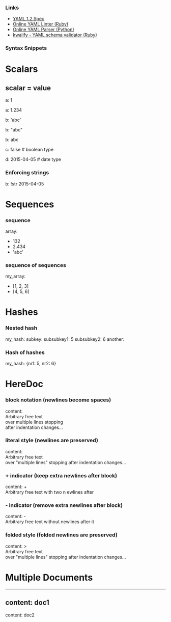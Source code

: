 ### Links

-   [YAML 1.2 Spec](http://www.yaml.org/spec/1.2/spec.html)
-   [Online YAML Linter (Ruby)](http://www.yamllint.com/)
-   [Online YAML Parser
    (Python)](http://yaml-online-parser.appspot.com/)
-   [kwalify - YAML schema validator
    (Ruby)](http://www.kuwata-lab.com/kwalify/)

### Syntax Snippets

# Scalars
## scalar = value

a: 1

a: 1.234

b: 'abc' 

b: "abc"

b: abc 

c: false    # boolean type

d: 2015-04-05   # date type

### Enforcing strings
b: !str 2015-04-05

# Sequences

### sequence
array:  
- 132
- 2.434
- 'abc'

### sequence of sequences

my_array:
- [1, 2, 3]
- [4, 5, 6] 

# Hashes

### Nested hash

my_hash:
subkey:
subsubkey1: 5
subsubkey2: 6
another:

### Hash of hashes
my_hash: {nr1: 5, nr2: 6}

# HereDoc

### block notation (newlines become spaces)

content:                         
  Arbitrary free text            
  over multiple lines stopping   
  after indentation changes...   
                                 
### literal style (newlines are preserved)                             
content:                        
  Arbitrary free text            
  over "multiple lines" stopping 
  after indentation changes...   
                                 
### + indicator (keep extra newlines after block)                      
content: +                      
  Arbitrary free text with two n ewlines after                        
                                 
                                 
### - indicator (remove extra newlines after block)                    
content: -                      
  Arbitrary free text without newlines after it                      
                                 
                                 
### folded style (folded newlines  are preserved)                       
content: >                       
  Arbitrary free text            
  over "multiple lines" stopping 
  after indentation changes...   

# Multiple Documents

---
content: doc1 
---
content: doc2
